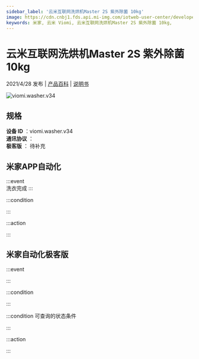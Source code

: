 ```yaml
---
sidebar_label: '云米互联网洗烘机Master 2S 紫外除菌 10kg'
image: https://cdn.cnbj1.fds.api.mi-img.com/iotweb-user-center/developer_1679047840817Zjz3Gpm5.png?GalaxyAccessKeyId=AKVGLQWBOVIRQ3XLEW&Expires=9223372036854775807&Signature=64JHrviZmm8czOZ1IIgwNtE0e0s=
keywords: 米家, 云米 Viomi, 云米互联网洗烘机Master 2S 紫外除菌 10kg, 
---
```

# 云米互联网洗烘机Master 2S 紫外除菌 10kg

2021/4/28 发布 | [产品百科](https://home.mi.com/webapp/content/baike/product/index.html?model=viomi.washer.v34/) | [说明书](https://home.mi.com/views/introduction.html?model=viomi.washer.v34&region=cn)

![viomi.washer.v34](https://cdn.cnbj1.fds.api.mi-img.com/iotweb-user-center/developer_1679047840817Zjz3Gpm5.png?GalaxyAccessKeyId=AKVGLQWBOVIRQ3XLEW&Expires=9223372036854775807&Signature=64JHrviZmm8czOZ1IIgwNtE0e0s=)

## 规格  
> 
**设备 ID** ：viomi.washer.v34  
**通讯协议** ：  
**极客版**  ： 待补充 


## 米家APP自动化  

:::event  
洗衣完成
:::

:::condition  

:::

:::action   

:::

## 米家自动化极客版  

:::event  

:::

:::condition  

:::

:::condition 可查询的状态条件  

:::

:::action  

:::

        
